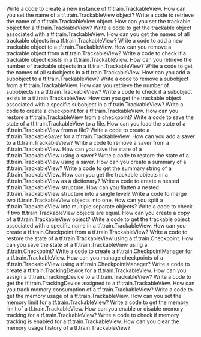 Write a code to create a new instance of tf.train.TrackableView.
How can you set the name of a tf.train.TrackableView object?
Write a code to retrieve the name of a tf.train.TrackableView object.
How can you set the trackable object for a tf.train.TrackableView?
Write a code to get the trackable object associated with a tf.train.TrackableView.
How can you get the names of all trackable objects in a tf.train.TrackableView?
Write a code to add a new trackable object to a tf.train.TrackableView.
How can you remove a trackable object from a tf.train.TrackableView?
Write a code to check if a trackable object exists in a tf.train.TrackableView.
How can you retrieve the number of trackable objects in a tf.train.TrackableView?
Write a code to get the names of all subobjects in a tf.train.TrackableView.
How can you add a subobject to a tf.train.TrackableView?
Write a code to remove a subobject from a tf.train.TrackableView.
How can you retrieve the number of subobjects in a tf.train.TrackableView?
Write a code to check if a subobject exists in a tf.train.TrackableView.
How can you get the trackable object associated with a specific subobject in a tf.train.TrackableView?
Write a code to create a checkpoint for a tf.train.TrackableView.
How can you restore a tf.train.TrackableView from a checkpoint?
Write a code to save the state of a tf.train.TrackableView to a file.
How can you load the state of a tf.train.TrackableView from a file?
Write a code to create a tf.train.TrackableSaver for a tf.train.TrackableView.
How can you add a saver to a tf.train.TrackableView?
Write a code to remove a saver from a tf.train.TrackableView.
How can you save the state of a tf.train.TrackableView using a saver?
Write a code to restore the state of a tf.train.TrackableView using a saver.
How can you create a summary of a tf.train.TrackableView?
Write a code to get the summary string of a tf.train.TrackableView.
How can you get the trackable objects in a tf.train.TrackableView as a dictionary?
Write a code to create a nested tf.train.TrackableView structure.
How can you flatten a nested tf.train.TrackableView structure into a single level?
Write a code to merge two tf.train.TrackableView objects into one.
How can you split a tf.train.TrackableView into multiple separate objects?
Write a code to check if two tf.train.TrackableView objects are equal.
How can you create a copy of a tf.train.TrackableView object?
Write a code to get the trackable object associated with a specific name in a tf.train.TrackableView.
How can you create a tf.train.Checkpoint from a tf.train.TrackableView?
Write a code to restore the state of a tf.train.TrackableView using a tf.train.Checkpoint.
How can you save the state of a tf.train.TrackableView using a tf.train.Checkpoint?
Write a code to create a tf.train.CheckpointManager for a tf.train.TrackableView.
How can you manage checkpoints of a tf.train.TrackableView using a tf.train.CheckpointManager?
Write a code to create a tf.train.TrackingDevice for a tf.train.TrackableView.
How can you assign a tf.train.TrackingDevice to a tf.train.TrackableView?
Write a code to get the tf.train.TrackingDevice assigned to a tf.train.TrackableView.
How can you track memory consumption of a tf.train.TrackableView?
Write a code to get the memory usage of a tf.train.TrackableView.
How can you set the memory limit for a tf.train.TrackableView?
Write a code to get the memory limit of a tf.train.TrackableView.
How can you enable or disable memory tracking for a tf.train.TrackableView?
Write a code to check if memory tracking is enabled for a tf.train.TrackableView.
How can you clear the memory usage history of a tf.train.TrackableView?